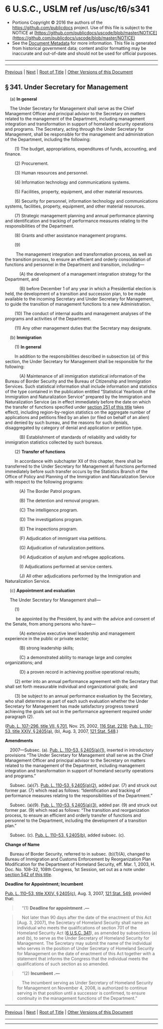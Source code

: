 ---
---

# 6 U.S.C., USLM ref /us/usc/t6/s341

* Portions Copyright © 2016 the authors of the https://github.com/publicdocs project.
  Use of this file is subject to the NOTICE at [https://github.com/publicdocs/uscode/blob/master/NOTICE](https://github.com/publicdocs/uscode/blob/master/NOTICE)
* See the [Document Metadata](././../../../../..//README.md) for more information.
  This file is generated from historical government data; content and/or formatting may be inaccurate and out-of-date and should not be used for official purposes.

----------
----------

[Previous](./../../../../..//us/usc/t6/ch1/schVII/m__us_usc_t6_ch1_schVII.md) | [Next](./../../../../..//us/usc/t6/ch1/schVII/m__us_usc_t6_s342.md) | [Root of Title](./../../../../../) | [Other Versions of this Document](https://publicdocs.github.io/go/links?ns=uslm&ref=%2Fus%2Fusc%2Ft6%2Fs341)

## § 341. Under Secretary for Management

    (a) __In general__ 

    The Under Secretary for Management shall serve as the Chief Management Officer and principal advisor to the Secretary on matters related to the management of the Department, including management integration and transformation in support of homeland security operations and programs. The Secretary, acting through the Under Secretary for Management, shall be responsible for the management and administration of the Department, including the following:

        (1) The budget, appropriations, expenditures of funds, accounting, and finance.

        (2) Procurement.

        (3) Human resources and personnel.

        (4) Information technology and communications systems.

        (5) Facilities, property, equipment, and other material resources.

        (6) Security for personnel, information technology and communications systems, facilities, property, equipment, and other material resources.

        (7) Strategic management planning and annual performance planning and identification and tracking of performance measures relating to the responsibilities of the Department.

        (8) Grants and other assistance management programs.

        (9)

         The management integration and transformation process, as well as the transition process, to ensure an efficient and orderly consolidation of functions and personnel in the Department and transition, including—

            (A) the development of a management integration strategy for the Department, and

            (B) before December 1 of any year in which a Presidential election is held, the development of a transition and succession plan, to be made available to the incoming Secretary and Under Secretary for Management, to guide the transition of management functions to a new Administration.

        (10) The conduct of internal audits and management analyses of the programs and activities of the Department.

        (11) Any other management duties that the Secretary may designate.

    (b) __Immigration__ 

        (1) __In general__ 

        In addition to the responsibilities described in subsection (a) of this section, the Under Secretary for Management shall be responsible for the following:

            (A) Maintenance of all immigration statistical information of the Bureau of Border Security and the Bureau of Citizenship and Immigration Services. Such statistical information shall include information and statistics of the type contained in the publication entitled “Statistical Yearbook of the Immigration and Naturalization Service” prepared by the Immigration and Naturalization Service (as in effect immediately before the date on which the transfer of functions specified under [section 251 of this title][/us/usc/t6/s251] takes effect), including region-by-region statistics on the aggregate number of applications and petitions filed by an alien (or filed on behalf of an alien) and denied by such bureau, and the reasons for such denials, disaggregated by category of denial and application or petition type.

            (B) Establishment of standards of reliability and validity for immigration statistics collected by such bureaus.

        (2) __Transfer of functions__ 

        In accordance with subchapter XII of this chapter, there shall be transferred to the Under Secretary for Management all functions performed immediately before such transfer occurs by the Statistics Branch of the Office of Policy and Planning of the Immigration and Naturalization Service with respect to the following programs:

            (A) The Border Patrol program.

            (B) The detention and removal program.

            (C) The intelligence program.

            (D) The investigations program.

            (E) The inspections program.

            (F) Adjudication of immigrant visa petitions.

            (G) Adjudication of naturalization petitions.

            (H) Adjudication of asylum and refugee applications.

            (I) Adjudications performed at service centers.

            (J) All other adjudications performed by the Immigration and Naturalization Service.

    (c) __Appointment and evaluation__ 

    The Under Secretary for Management shall—

        (1)

         be appointed by the President, by and with the advice and consent of the Senate, from among persons who have—

            (A) extensive executive level leadership and management experience in the public or private sector;

            (B) strong leadership skills;

            (C) a demonstrated ability to manage large and complex organizations; and

            (D) a proven record in achieving positive operational results;

        (2) enter into an annual performance agreement with the Secretary that shall set forth measurable individual and organizational goals; and

        (3) be subject to an annual performance evaluation by the Secretary, who shall determine as part of each such evaluation whether the Under Secretary for Management has made satisfactory progress toward achieving the goals set out in the performance agreement required under paragraph (2).

([Pub. L. 107–296, title VII, § 701][/us/pl/107/296/s701], Nov. 25, 2002, [116 Stat. 2218][/us/stat/116/2218]; [Pub. L. 110–53, title XXIV, § 2405(a)][/us/pl/110/53/s2405/a], (b), Aug. 3, 2007, [121 Stat. 548][/us/stat/121/548].)

 __Amendments__ 

    2007—Subsec. (a). [Pub. L. 110–53, § 2405(a)(1)][/us/pl/110/53/s2405/a/1], inserted in introductory provisions “The Under Secretary for Management shall serve as the Chief Management Officer and principal advisor to the Secretary on matters related to the management of the Department, including management integration and transformation in support of homeland security operations and programs.”

    Subsec. (a)(7). [Pub. L. 110–53, § 2405(a)(2)][/us/pl/110/53/s2405/a/2], added par. (7) and struck out former par. (7) which read as follows: “Identification and tracking of performance measures relating to the responsibilities of the Department.”

    Subsec. (a)(9). [Pub. L. 110–53, § 2405(a)(3)][/us/pl/110/53/s2405/a/3], added par. (9) and struck out former par. (9) which read as follows: “The transition and reorganization process, to ensure an efficient and orderly transfer of functions and personnel to the Department, including the development of a transition plan.”

    Subsec. (c). [Pub. L. 110–53, § 2405(b)][/us/pl/110/53/s2405/b], added subsec. (c).

 __Change of Name__ 

    Bureau of Border Security, referred to in subsec. (b)(1)(A), changed to Bureau of Immigration and Customs Enforcement by Reorganization Plan Modification for the Department of Homeland Security, eff. Mar. 1, 2003, H. Doc. No. 108–32, 108th Congress, 1st Session, set out as a note under [section 542 of this title][/us/usc/t6/s542].

 __Deadline for Appointment; Incumbent__ 

[Pub. L. 110–53, title XXIV, § 2405(c)][/us/pl/110/53/s2405/c], Aug. 3, 2007, [121 Stat. 549][/us/stat/121/549], provided that:

>     “(1)  __Deadline for appointment__  __.—__ 

>     Not later than 90 days after the date of the enactment of this Act \[Aug. 3, 2007\], the Secretary of Homeland Security shall name an individual who meets the qualifications of section 701 of the Homeland Security Act ([6 U.S.C. 341][/us/usc/t6/s341]), as amended by subsections (a) and (b), to serve as the Under Secretary of Homeland Security for Management. The Secretary may submit the name of the individual who serves in the position of Under Secretary of Homeland Security for Management on the date of enactment of this Act together with a statement that informs the Congress that the individual meets the qualifications of such section as so amended.

>     “(2)  __Incumbent__  __.—__ 

>     The incumbent serving as Under Secretary of Homeland Security for Management on November 4, 2008, is authorized to continue serving in that position until a successor is confirmed, to ensure continuity in the management functions of the Department.”

----------

[Previous](./../../../../..//us/usc/t6/ch1/schVII/m__us_usc_t6_ch1_schVII.md) | [Next](./../../../../..//us/usc/t6/ch1/schVII/m__us_usc_t6_s342.md) | [Root of Title](./../../../../../) | [Other Versions of this Document](https://publicdocs.github.io/go/links?ns=uslm&ref=%2Fus%2Fusc%2Ft6%2Fs341)

----------
----------

[/us/usc/t6/s251]: https://publicdocs.github.io/go/links?ns=uslm&ref=%2Fus%2Fusc%2Ft6%2Fs251
[/us/pl/107/296/s701]: https://publicdocs.github.io/go/links?ns=uslm&ref=%2Fus%2Fpl%2F107%2F296%2Fs701
[/us/stat/116/2218]: https://publicdocs.github.io/go/links?ns=uslm&ref=%2Fus%2Fstat%2F116%2F2218
[/us/pl/110/53/s2405/a]: https://publicdocs.github.io/go/links?ns=uslm&ref=%2Fus%2Fpl%2F110%2F53%2Fs2405%2Fa
[/us/stat/121/548]: https://publicdocs.github.io/go/links?ns=uslm&ref=%2Fus%2Fstat%2F121%2F548
[/us/pl/110/53/s2405/a/1]: https://publicdocs.github.io/go/links?ns=uslm&ref=%2Fus%2Fpl%2F110%2F53%2Fs2405%2Fa%2F1
[/us/pl/110/53/s2405/a/2]: https://publicdocs.github.io/go/links?ns=uslm&ref=%2Fus%2Fpl%2F110%2F53%2Fs2405%2Fa%2F2
[/us/pl/110/53/s2405/a/3]: https://publicdocs.github.io/go/links?ns=uslm&ref=%2Fus%2Fpl%2F110%2F53%2Fs2405%2Fa%2F3
[/us/pl/110/53/s2405/b]: https://publicdocs.github.io/go/links?ns=uslm&ref=%2Fus%2Fpl%2F110%2F53%2Fs2405%2Fb
[/us/usc/t6/s542]: https://publicdocs.github.io/go/links?ns=uslm&ref=%2Fus%2Fusc%2Ft6%2Fs542
[/us/pl/110/53/s2405/c]: https://publicdocs.github.io/go/links?ns=uslm&ref=%2Fus%2Fpl%2F110%2F53%2Fs2405%2Fc
[/us/stat/121/549]: https://publicdocs.github.io/go/links?ns=uslm&ref=%2Fus%2Fstat%2F121%2F549
[/us/usc/t6/s341]: https://publicdocs.github.io/go/links?ns=uslm&ref=%2Fus%2Fusc%2Ft6%2Fs341


